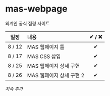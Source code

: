 # mas-webpage
외계인 공식 점령 사이트

|일정|내용|✔ / ❌|
|:--:|:--|:--:|
|8 / 12|MAS 웹페이지 틀|✔|
|8 / 17|MAS CSS 삽입|✔|
|8 / 25|MAS 웹페이지 상세 구현|✔|
|8 / 26|MAS 웹페이지 상세 구현 2|✔|

_지속 추가_
